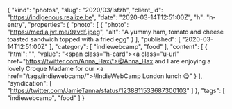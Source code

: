 {
  "kind": "photos",
  "slug": "2020/03/lsfzh",
  "client_id": "https://indigenous.realize.be",
  "date": "2020-03-14T12:51:00Z",
  "h": "h-entry",
  "properties": {
    "photo": [
      {
        "photo": "https://media.jvt.me/9zvdf.jpeg",
        "alt": "A yummy ham, tomato and cheese toasted sandwich topped with a fried egg"
      }
    ],
    "published": [
      "2020-03-14T12:51:00Z"
    ],
    "category": [
      "indiewebcamp",
      "food"
    ],
    "content": [
      {
        "html": "",
        "value": "<span class=\"h-card\"><a class=\"u-url\" href=\"https://twitter.com/Anna_Hax\">@Anna_Hax</a></span> and I are enjoying a lovely Croque Madame for our <a href=\"/tags/indiewebcamp/\">#IndieWebCamp</a> London lunch 😋"
      }
    ],
    "syndication": [
      "https://twitter.com/JamieTanna/status/1238811533687300103"
    ]
  },
  "tags": [
    "indiewebcamp",
    "food"
  ]
}
